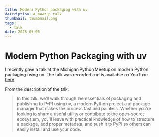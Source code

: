 ```yaml
---
title: Modern Python packaging with uv
description: A meetup talk
thumbnail: thumbnail.png
tags:
  - talk
date: 2025-09-05
---
```


# Modern Python Packaging with uv

I recently gave a talk at the Michigan Python Meetup on modern Python packaging using uv. The talk was recorded and is available on YouTube [here](https://www.youtube.com/watch?v=GhiP7w_GsZQ).

From the description of the talk:

> In this talk, we'll walk through the essentials of packaging and publishing to PyPI using uv, a modern Python project and package manager that makes the process fast and painless. Whether you're looking to share a useful utility or contribute to the open-source ecosystem, you'll leave with practical knowledge of how to structure a package, add proper metadata, and push it to PyPI so others can easily install and use your code.
